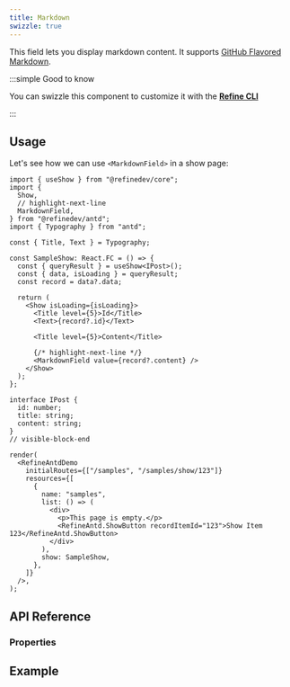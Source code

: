 ```yaml
---
title: Markdown
swizzle: true
---
```


This field lets you display markdown content. It supports [GitHub Flavored Markdown](https://github.github.com/gfm/).

:::simple Good to know

You can swizzle this component to customize it with the [**Refine CLI**](/docs/packages/list-of-packages)

:::

## Usage

Let's see how we can use `<MarkdownField>` in a show page:

```tsx live
import { useShow } from "@refinedev/core";
import {
  Show,
  // highlight-next-line
  MarkdownField,
} from "@refinedev/antd";
import { Typography } from "antd";

const { Title, Text } = Typography;

const SampleShow: React.FC = () => {
  const { queryResult } = useShow<IPost>();
  const { data, isLoading } = queryResult;
  const record = data?.data;

  return (
    <Show isLoading={isLoading}>
      <Title level={5}>Id</Title>
      <Text>{record?.id}</Text>

      <Title level={5}>Content</Title>

      {/* highlight-next-line */}
      <MarkdownField value={record?.content} />
    </Show>
  );
};

interface IPost {
  id: number;
  title: string;
  content: string;
}
// visible-block-end

render(
  <RefineAntdDemo
    initialRoutes={["/samples", "/samples/show/123"]}
    resources={[
      {
        name: "samples",
        list: () => (
          <div>
            <p>This page is empty.</p>
            <RefineAntd.ShowButton recordItemId="123">Show Item 123</RefineAntd.ShowButton>
          </div>
        ),
        show: SampleShow,
      },
    ]}
  />,
);
```

## API Reference

### Properties

<PropsTable module="@refinedev/antd/MarkdownField" value-description="Markdown data to render"/>

## Example

<CodeSandboxExample path="input-custom" />
